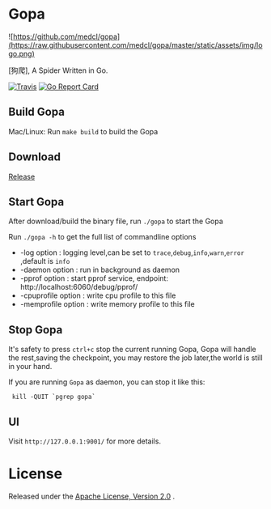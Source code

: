 # Gopa #

![https://github.com/medcl/gopa](https://raw.githubusercontent.com/medcl/gopa/master/static/assets/img/logo.png)

[狗爬], A Spider Written in Go.

[![Travis](https://travis-ci.org/medcl/gopa.svg?branch=master)](https://travis-ci.org/medcl/gopa)
[![Go Report Card](https://goreportcard.com/badge/github.com/medcl/gopa)](https://goreportcard.com/report/github.com/medcl/gopa)


## Build Gopa ##

Mac/Linux: Run `make build` to build the Gopa


## Download ##

[Release](https://github.com/medcl/gopa/releases)


## Start Gopa ##

After download/build the binary file, run `./gopa` to start the Gopa 

Run `./gopa -h` to get the full list of commandline options

* -log option : logging level,can be set to `trace`,`debug`,`info`,`warn`,`error` ,default is `info`
* -daemon option : run in background as daemon
* -pprof option : start pprof service, endpoint: http://localhost:6060/debug/pprof/
* -cpuprofile option : write cpu profile to this file
* -memprofile option : write memory profile to this file


## Stop Gopa ##

It's safety to press `ctrl+c` stop the current running Gopa, Gopa will handle the rest,saving the checkpoint,
you may restore the job later,the world is still in your hand.

If you are running `Gopa` as daemon, you can stop it like this:

```
 kill -QUIT `pgrep gopa`
```

## UI

Visit `http://127.0.0.1:9001/` for more details.


License
=======
Released under the [Apache License, Version 2.0](https://github.com/medcl/gopa/blob/master/LICENSE) .
